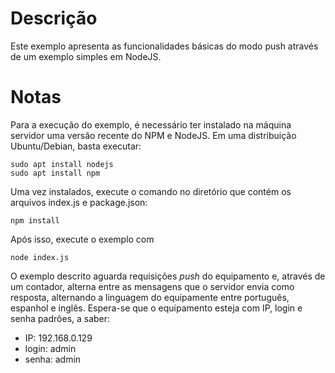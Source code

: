 # Descrição

Este exemplo apresenta as funcionalidades básicas do modo push através de um exemplo simples em NodeJS.

# Notas

Para a execução do exemplo, é necessário ter instalado na máquina servidor uma versão recente do NPM e NodeJS. Em uma distribuição Ubuntu/Debian, basta executar:

```
sudo apt install nodejs
sudo apt install npm
```

Uma vez instalados, execute o comando no diretório que contém os arquivos index.js e package.json:

```
npm install
```

Após isso, execute o exemplo com

```
node index.js
```

O exemplo descrito aguarda requisições _push_ do equipamento e, através de um contador, alterna entre as mensagens que o servidor envia como resposta, alternando a linguagem do equipamente entre português, espanhol e inglês. Espera-se que o equipamento esteja com IP, login e senha padrões, a saber:

- IP: 192.168.0.129
- login: admin
- senha: admin